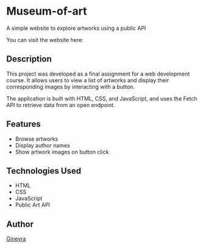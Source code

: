 # Museum-of-art

A simple website to explore artworks using a public API

You can visit the website here: 

## Description
This project was developed as a final assignment for a web development course. It allows users to view a list of artworks and display their corresponding images by interacting with a button.

The application is built with HTML, CSS, and JavaScript, and uses the Fetch API to retrieve data from an open endpoint.

## Features
- Browse artworks
- Display author names
- Show artwork images on button click

## Technologies Used
- HTML
- CSS
- JavaScript
- Public Art API

## Author
[Ginevra](https://github.com/ginnn2)
